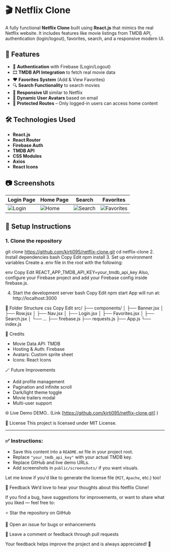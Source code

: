 
# 🎬 Netflix Clone

A fully functional **Netflix Clone** built using **React.js** that mimics the real Netflix website. It includes features like movie listings from TMDB API, authentication (login/logout), favorites, search, and a responsive modern UI.

## 🚀 Features

- 🔐 **Authentication** with Firebase (Login/Logout)
- 🎞️ **TMDB API Integration** to fetch real movie data
- ❤️ **Favorites System** (Add & View Favorites)
- 🔍 **Search Functionality** to search movies
- 🌙 **Responsive UI** similar to Netflix
- 👤 **Dynamic User Avatars** based on email
- 🎯 **Protected Routes** – Only logged-in users can access home content

## 🛠️ Technologies Used

- **React.js**
- **React Router**
- **Firebase Auth**
- **TMDB API**
- **CSS Modules**
- **Axios**
- **React Icons**

## 📷 Screenshots

| Login Page | Home Page | Search | Favorites |
|------------|-----------|--------|-----------|
| ![Login](‪C:\Users\Hello\Desktop\login.JPG) | ![Home](‪C:\Users\Hello\Desktop\Home-image.JPG) | ![Search](‪C:\Users\Hello\Desktop\search-page.JPG) | ![Favorites](‪C:\Users\Hello\Desktop\favourite-movies.JPG) |

## 🔧 Setup Instructions

### 1. Clone the repository

git clone https://github.com/kirti095/netflix-clone.git
cd netflix-clone
2. Install dependencies
bash
Copy
Edit
npm install
3. Set up environment variables
Create a .env file in the root with the following:

env
Copy
Edit
REACT_APP_TMDB_API_KEY=your_tmdb_api_key
Also, configure your Firebase project and add your Firebase config inside firebase.js.

4. Start the development server
bash
Copy
Edit
npm start
App will run at: http://localhost:3000

🧪 Folder Structure
css
Copy
Edit
src/
├── components/
│   ├── Banner.jsx
│   ├── Row.jsx
│   ├── Nav.jsx
│   ├── Login.jsx
│   ├── Favorites.jsx
│   ├── Search.jsx
│   └── ...
├── firebase.js
├── requests.js
├── App.js
└── index.js

📝 Credits
 * Movie Data API: TMDB
 * Hosting & Auth: Firebase
 * Avatars: Custom sprite sheet
 * Icons: React Icons

🪄 Future Improvements
 * Add profile management
 * Pagination and infinite scroll
 * Dark/light theme toggle
 * Movie trailers modal
 * Multi-user support

🌐 Live Demo
  DEMO.. (Link  [https://github.com/kirti095/netflix-clone.git] )

📄 License
This project is licensed under MIT License.


---

### ✅ Instructions:

- Save this content into a `README.md` file in your project root.
- Replace `"your_tmdb_api_key"` with your actual TMDB key.
- Replace GitHub and live demo URLs.
- Add screenshots in `public/screenshots/` if you want visuals.

Let me know if you'd like to generate the license file (`MIT`, `Apache`, etc.) too!

📣 Feedback
We’d love to hear your thoughts about this Netflix Clone!

If you find a bug, have suggestions for improvements, or want to share what you liked — feel free to:

⭐ Star the repository on GitHub

🐛 Open an issue for bugs or enhancements

💬 Leave a comment or feedback through pull requests

Your feedback helps improve the project and is always appreciated! 🙌


